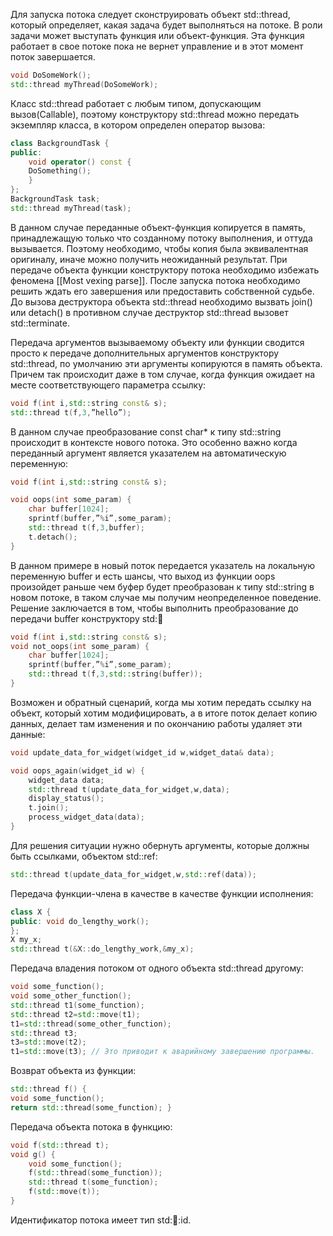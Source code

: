 Для запуска потока следует сконструировать объект std::thread, который определяет, какая задача будет выполняться на потоке. В роли задачи может выступать функция или объект-функция. Эта функция работает в свое потоке пока не вернет управление и в этот момент поток завершается.
```C++
void DoSomeWork();
std::thread myThread(DoSomeWork);
```
Класс std::thread работает с любым типом, допускающим вызов(Callable), поэтому конструктору std::thread можно передать экземпляр класса, в котором определен оператор вызова:
```C++
class BackgroundTask {
public:
	void operator() const {
	DoSomething();
	}
};
BackgroundTask task;
std::thread myThread(task);
```

В данном случае переданные объект-функция копируется в память, принадлежащую только что созданному потоку выполнения, и оттуда вызывается. Поэтому необходимо, чтобы копия была эквивалентная оригиналу, иначе можно получить неожиданный результат. При передаче объекта функции конструктору потока необходимо избежать феномена [[Most vexing parse]].
После запуска потока необходимо решить ждать его завершения или предоставить собственной судьбе. До вызова деструктора объекта std::thread необходимо вызвать join() или detach() в противном случае деструктор std::thread вызовет std::terminate. 

Передача аргументов вызываемому объекту или функции сводится просто к передаче дополнительных аргументов конструктору std::thread, по умолчанию эти аргументы копируются в память объекта. Причем так происходит даже в том случае, когда функция ожидает на месте соответствующего параметра ссылку:
```C++
void f(int i,std::string const& s);
std::thread t(f,3,”hello”);
```
В данном случае преобразование const char* к типу std::string происходит в контексте нового потока. Это особенно важно когда переданный аргумент является указателем на автоматическую переменную:
```C++
void f(int i,std::string const& s);

void oops(int some_param) { 
	char buffer[1024]; 
	sprintf(buffer,”%i”,some_param);
	std::thread t(f,3,buffer); 
	t.detach(); 
}
```

В данном примере в новый поток передается указатель на локальную переменную buffer и есть шансы, что выход из функции oops произойдет раньше чем буфер будет преобразован к типу std::string в новом потоке, в таком случае мы получим неопределенное поведение. Решение заключается в том, чтобы выполнить преобразование до передачи buffer конструктору std::thread:
```C++
void f(int i,std::string const& s);
void not_oops(int some_param) { 
	char buffer[1024]; 
	sprintf(buffer,”%i”,some_param);
	std::thread t(f,3,std::string(buffer));
}
```

Возможен и обратный сценарий, когда мы хотим передать ссылку на объект, который хотим модифицировать, а в итоге поток делает копию данных, делает там изменения и по окончанию работы удаляет эти данные:

```C++
void update_data_for_widget(widget_id w,widget_data& data); 

void oops_again(widget_id w) { 
	widget_data data;
	std::thread t(update_data_for_widget,w,data); 
	display_status(); 
	t.join(); 
	process_widget_data(data);
}
```
Для решения ситуации нужно обернуть аргументы, которые должны быть ссылками, объектом std::ref:
```C++
std::thread t(update_data_for_widget,w,std::ref(data));
```

Передача функции-члена в качестве в качестве функции исполнения:
```C++
class X { 
public: void do_lengthy_work();
}; 
X my_x;
std::thread t(&X::do_lengthy_work,&my_x);
```

Передача владения потоком от одного объекта std::thread другому:

```C++
void some_function();
void some_other_function();
std::thread t1(some_function); 
std::thread t2=std::move(t1); 
t1=std::thread(some_other_function); 
std::thread t3; 
t3=std::move(t2); 
t1=std::move(t3); // Это приводит к аварийному завершению программы.
```

Возврат объекта из функции:
```C++
std::thread f() { 
void some_function();
return std::thread(some_function); }
```

Передача объекта потока в функцию:
```C++
void f(std::thread t);
void g() { 
	void some_function();
	f(std::thread(some_function));
	std::thread t(some_function);
	f(std::move(t));
}
```

Идентификатор потока имеет тип std::thread::id. 